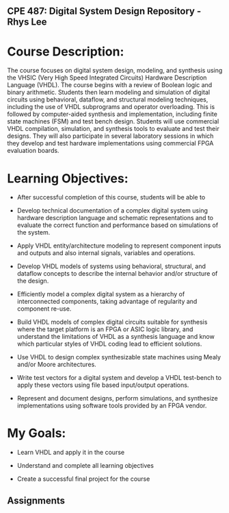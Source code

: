 ## CPE 487: Digital System Design Repository - Rhys Lee
# Course Description:

The course focuses on digital system design, modeling, and synthesis using the VHSIC (Very High Speed Integrated Circuits) Hardware Description Language (VHDL). The course begins with a review of Boolean logic and binary arithmetic. Students then learn modeling and simulation of digital circuits using behavioral, dataflow, and structural modeling techniques, including the use of VHDL subprograms and operator overloading. This is followed by computer-aided synthesis and implementation, including finite state machines (FSM) and test bench design. Students will use commercial VHDL compilation, simulation, and synthesis tools to evaluate and test their designs. They will also participate in several laboratory sessions in which they develop and test hardware implementations using commercial FPGA evaluation boards.

# Learning Objectives:

- After successful completion of this course, students will be able to

- Develop technical documentation of a complex digital system using hardware description language and schematic representations and to evaluate the correct function and performance based on simulations of the system.

- Apply VHDL entity/architecture modeling to represent component inputs and outputs and also internal signals, variables and operations.

- Develop VHDL models of systems using behavioral, structural, and dataflow concepts to describe the internal behavior and/or structure of the design.

- Efficiently model a complex digital system as a hierarchy of interconnected components, taking advantage of regularity and component re-use.

- Build VHDL models of complex digital circuits suitable for synthesis where the target platform is an FPGA or ASIC logic library, and understand the limitations of VHDL as a synthesis language and know which particular styles of VHDL coding lead to efficient solutions.

- Use VHDL to design complex synthesizable state machines using Mealy and/or Moore architectures.

- Write test vectors for a digital system and develop a VHDL test-bench to apply these vectors using file based input/output operations.

- Represent and document designs, perform simulations, and synthesize implementations using software tools provided by an FPGA vendor.

# My Goals:

- Learn VHDL and apply it in the course

- Understand and complete all learning objectives

- Create a successful final project for the course

## Assignments


